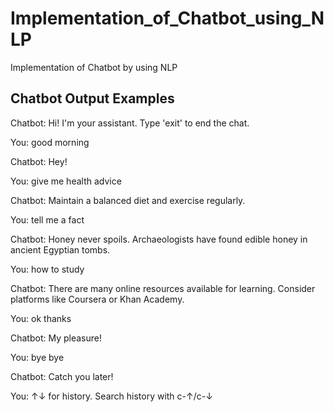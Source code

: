 # Implementation_of_Chatbot_using_NLP
Implementation of Chatbot by using NLP 


## Chatbot Output Examples

Chatbot: Hi! I'm your assistant. Type 'exit' to end the chat.

You:  good morning

Chatbot: Hey!

You:  give me health advice

Chatbot: Maintain a balanced diet and exercise regularly.

You:  tell me a fact

Chatbot: Honey never spoils. Archaeologists have found edible honey in ancient Egyptian tombs.

You:  how to study

Chatbot: There are many online resources available for learning. Consider platforms like Coursera or Khan Academy.

You:  ok thanks

Chatbot: My pleasure!

You:  bye bye

Chatbot: Catch you later!

You: 
↑↓ for history. Search history with c-↑/c-↓

